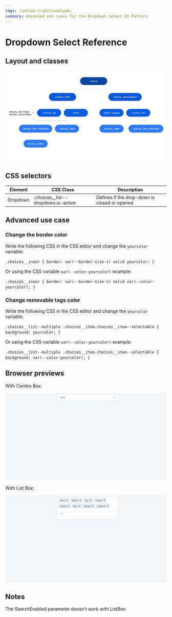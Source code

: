 ```yaml
---
tags: runtime-traditionalweb;
summary: Advanced use cases for the Dropdown Select UI Pattern.
---
```


# Dropdown Select Reference

## Layout and classes

![](<images/dropdownselect-3-diag.png>)

## CSS selectors

| **Element** |  **CSS Class** |  **Description**  |
| ---|---|---  
| Dropdown |  .choices__list--dropdown.is-active |  Defines if the drop-down is closed or opened  |

## Advanced use case

### Change the border color

Write the following CSS in the CSS editor and change the `yourcolor` variable:

`.choices__inner {
    border: var(--border-size-s) solid yourcolor;
}`

Or using the CSS variable `var(--color-yourcolor)` example:

`.choices__inner {
    border: var(--border-size-s) solid var(--color-yourcolor);
}`

### Change removable tags color

Write the following CSS in the CSS editor and change the `yourcolor` variable:

`.choices__list--multiple .choices__item.choices__item--selectable {
    background: yourcolor;
}`

Or using the CSS variable `var(--color-yourcolor)` example:

`.choices__list--multiple .choices__item.choices__item--selectable {
    background: var(--color-yourcolor);
}`

## Browser previews

With Combo Box:

![](<images/dropdownselect-4-ss.gif?width=600>)


With List Box:

![](<images/dropdownselect-2-ss.gif?width=600>)

## Notes

The SearchEnabled parameter doesn't work with ListBox.

